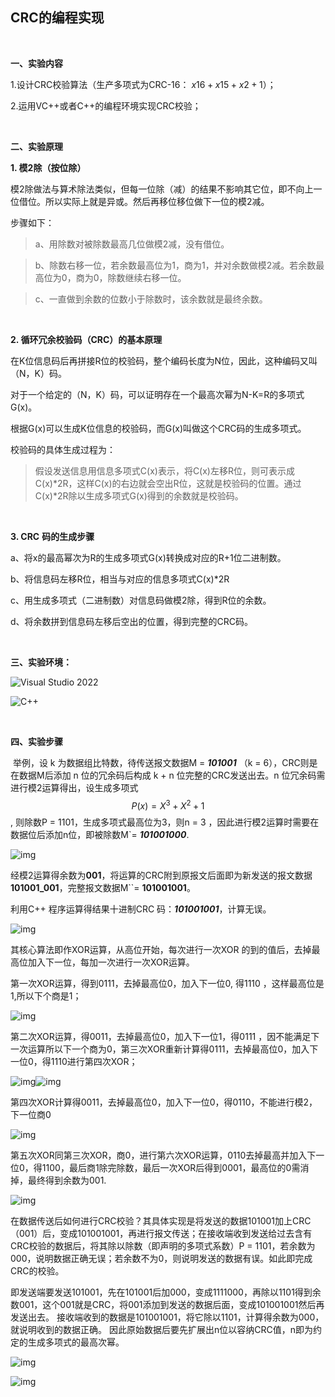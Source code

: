 ## CRC的编程实现

<br>

**一、实验内容**

1.设计CRC校验算法（生产多项式为CRC-16：
$x16+x15+x2+1$）；

2.运用VC++或者C++的编程环境实现CRC校验；



<br>

**二、实验原理**

**1. 模2除（按位除）**

模2除做法与算术除法类似，但每一位除（减）的结果不影响其它位，即不向上一位借位。所以实际上就是异或。然后再移位移位做下一位的模2减。

步骤如下：

> a、用除数对被除数最高几位做模2减，没有借位。

> b、除数右移一位，若余数最高位为1，商为1，并对余数做模2减。若余数最高位为0，商为0，除数继续右移一位。

> c、一直做到余数的位数小于除数时，该余数就是最终余数。

<br>

**2. 循环冗余校验码（CRC）的基本原理**

在K位信息码后再拼接R位的校验码，整个编码长度为N位，因此，这种编码又叫（N，K）码。

对于一个给定的（N，K）码，可以证明存在一个最高次幂为N-K=R的多项式G(x)。

根据G(x)可以生成K位信息的校验码，而G(x)叫做这个CRC码的生成多项式。

校验码的具体生成过程为：

> 假设发送信息用信息多项式C(x)表示，将C(x)左移R位，则可表示成C(x)*2R，这样C(x)的右边就会空出R位，这就是校验码的位置。通过C(x)*2R除以生成多项式G(x)得到的余数就是校验码。

<br>

**3. CRC** **码的生成步骤**

a、将x的最高幂次为R的生成多项式G(x)转换成对应的R+1位二进制数。

b、将信息码左移R位，相当与对应的信息多项式C(x)*2R

c、用生成多项式（二进制数）对信息码做模2除，得到R位的余数。

d、将余数拼到信息码左移后空出的位置，得到完整的CRC码。

<br>

**三、实验环境：**

![Visual Studio 2022](https://img.shields.io/badge/IDE-Visual%20Studio%202022-blue)

![C++](https://img.shields.io/badge/Language-C%2B%2B-green)



<br>

**四、实验步骤**

​	举例，设 k 为数据组比特数，待传送报文数据M = ***101001*** （k = 6），CRC则是在数据M后添加 n 位的冗余码后构成 k + n 位完整的CRC发送出去。n 位冗余码需进行模2运算得出，设生成多项式
$$
P(x) = X^3 + X^2 + 1
$$
 , 则除数P = 1101，生成多项式最高位为3，则n = 3 ，因此进行模2运算时需要在数据位后添加n位，即被除数M`= ***101001000***.

![img](https://raw.githubusercontent.com/Discover999/TyporaPic/master/clip_image002.jpg)

经模2运算得余数为**001**，将运算的CRC附到原报文后面即为新发送的报文数据**101001_001**，完整报文数据M``= **101001001**。

利用C++ 程序运算得结果十进制CRC 码：***101001001***，计算无误。

![img](https://raw.githubusercontent.com/Discover999/TyporaPic/master/clip_image004.jpg)

其核心算法即作XOR运算，从高位开始，每次进行一次XOR 的到的值后，去掉最高位加入下一位，每加一次进行一次XOR运算。

第一次XOR运算，得到0111，去掉最高位0，加入下一位0, 得1110 ，这样最高位是1,所以下个商是1；

![img](https://raw.githubusercontent.com/Discover999/TyporaPic/master/clip_image006.jpg)

第二次XOR运算，得0011，去掉最高位0，加入下一位1，得0111 ，因不能满足下一次运算所以下一个商为0，第三次XOR重新计算得0111，去掉最高位0，加入下一位0，得1110进行第四次XOR；

![img](https://raw.githubusercontent.com/Discover999/TyporaPic/master/clip_image008.jpg)![img](https://raw.githubusercontent.com/Discover999/TyporaPic/master/clip_image010.jpg)

第四次XOR计算得0011，去掉最高位0，加入下一位0，得0110，不能进行模2，下一位商0

![img](https://raw.githubusercontent.com/Discover999/TyporaPic/master/clip_image012.jpg)

第五次XOR同第三次XOR，商0，进行第六次XOR运算，0110去掉最高并加入下一位0，得1100，最后商1除完除数，最后一次XOR后得到0001，最高位的0需消掉，最终得到余数为001. 

![img](https://raw.githubusercontent.com/Discover999/TyporaPic/master/clip_image014.jpg)

在数据传送后如何进行CRC校验？其具体实现是将发送的数据101001加上CRC（001）后，变成101001001，再进行报文传送；在接收端收到发送给过去含有CRC校验的数据后，将其除以除数（即声明的多项式系数）P = 1101，若余数为000，说明数据正确无误；若余数不为0，则说明发送的数据有误。如此即完成CRC的校验。 

即发送端要发送101001，先在101001后加000，变成1111000，再除以1101得到余数001，这个001就是CRC，将001添加到发送的数据后面，变成101001001然后再发送出去。 接收端收到的数据是101001001，将它除以1101，计算得余数为000，就说明收到的数据正确。 因此原始数据后要先扩展出n位以容纳CRC值，n即为约定的生成多项式的最高次幂。

![img](https://raw.githubusercontent.com/Discover999/TyporaPic/master/clip_image016.jpg)

![img](https://raw.githubusercontent.com/Discover999/TyporaPic/master/clip_image018.jpg)
